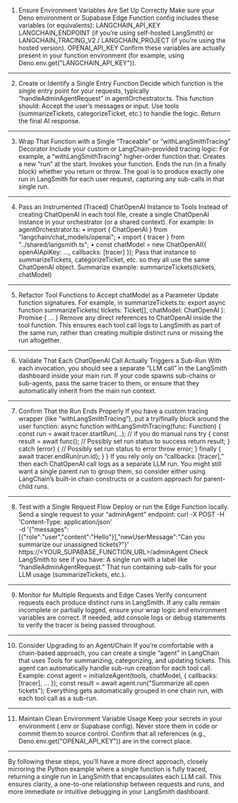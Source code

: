 1. Ensure Environment Variables Are Set Up Correctly
Make sure your Deno environment or Supabase Edge Function config includes these variables (or equivalents):
LANGCHAIN_API_KEY
LANGCHAIN_ENDPOINT (if you’re using self-hosted LangSmith) or LANGCHAIN_TRACING_V2 / LANGCHAIN_PROJECT (if you’re using the hosted version).
OPENAI_API_KEY
Confirm these variables are actually present in your function environment (for example, using Deno.env.get("LANGCHAIN_API_KEY")).
---
2. Create or Identify a Single Entry Function
Decide which function is the single entry point for your requests, typically “handleAdminAgentRequest” in agentOrchestrator.ts.
This function should:
Accept the user’s messages or input.
Use tools (summarizeTickets, categorizeTicket, etc.) to handle the logic.
Return the final AI response.
---
3. Wrap That Function with a Single “Traceable” or “withLangSmithTracing” Decorator
Include your custom or LangChain-provided tracing logic:
For example, a “withLangSmithTracing” higher-order function that:
Creates a new “run” at the start.
Invokes your function.
Ends the run (in a finally block) whether you return or throw.
The goal is to produce exactly one run in LangSmith for each user request, capturing any sub-calls in that single run.
---
4. Pass an Instrumented (Traced) ChatOpenAI Instance to Tools
Instead of creating ChatOpenAI in each tool file, create a single ChatOpenAI instance in your orchestrator (or a shared context). For example:
In agentOrchestrator.ts:
• import { ChatOpenAI } from "langchain/chat_models/openai";
• import { tracer } from "../shared/langsmith.ts";
• const chatModel = new ChatOpenAI({ openAIApiKey: ..., callbacks: [tracer] });
Pass that instance to summarizeTickets, categorizeTicket, etc. so they all use the same ChatOpenAI object.
Summarize example: summarizeTickets(tickets, chatModel)
---
5. Refactor Tool Functions to Accept chatModel as a Parameter
Update function signatures. For example, in summarizeTickets.ts:
   export async function summarizeTickets(
     tickets: Ticket[],
     chatModel: ChatOpenAI
   ): Promise<string> { ... }
Remove any direct references to ChatOpenAI inside the tool function.
This ensures each tool call logs to LangSmith as part of the same run, rather than creating multiple distinct runs or missing the run altogether.
---
6. Validate That Each ChatOpenAI Call Actually Triggers a Sub-Run
With each invocation, you should see a separate “LLM call” in the LangSmith dashboard inside your main run.
If your code spawns sub-chains or sub-agents, pass the same tracer to them, or ensure that they automatically inherit from the main run context.
---
7. Confirm That the Run Ends Properly
If you have a custom tracing wrapper (like “withLangSmithTracing”), put a try/finally block around the user function:
   async function withLangSmithTracing(func: Function) {
     const run = await tracer.startRun(...); // if you do manual runs
     try {
       const result = await func();
       // Possibly set run status to success
       return result;
     } catch (error) {
       // Possibly set run status to error
       throw error;
     } finally {
       await tracer.endRun(run.id);
     }
   }
If you rely only on “callbacks: [tracer],” then each ChatOpenAI call logs as a separate LLM run. You might still want a single parent run to group them, so consider either using LangChain’s built-in chain constructs or a custom approach for parent-child runs.
---
8. Test with a Single Request Flow
Deploy or run the Edge Function locally.
Send a single request to your “adminAgent” endpoint:
   curl -X POST -H 'Content-Type: application/json' \
     -d '{"messages":[{"role":"user","content":"Hello"}],"newUserMessage":"Can you summarize our unassigned tickets?"}' \
     https://<YOUR_SUPABASE_FUNCTION_URL>/adminAgent
Check LangSmith to see if you have:
A single run with a label like “handleAdminAgentRequest.”
That run containing sub-calls for your LLM usage (summarizeTickets, etc.).
---
9. Monitor for Multiple Requests and Edge Cases
Verify concurrent requests each produce distinct runs in LangSmith.
If any calls remain incomplete or partially logged, ensure your wrap logic and environment variables are correct.
If needed, add console logs or debug statements to verify the tracer is being passed throughout.
---
10. Consider Upgrading to an Agent/Chain
If you’re comfortable with a chain-based approach, you can create a single “agent” in LangChain that uses Tools for summarizing, categorizing, and updating tickets.
This agent can automatically handle sub-run creation for each tool call.
Example:
     const agent = initializeAgent(tools, chatModel, { callbacks: [tracer], ... });
     const result = await agent.run("Summarize all open tickets");
Everything gets automatically grouped in one chain run, with each tool call as a sub-run.
---
11. Maintain Clean Environment Variable Usage
Keep your secrets in your environment (.env or Supabase config).
Never store them in code or commit them to source control.
Confirm that all references (e.g., Deno.env.get("OPENAI_API_KEY")) are in the correct place.
---
By following these steps, you’ll have a more direct approach, closely mirroring the Python example where a single function is fully traced, returning a single run in LangSmith that encapsulates each LLM call. This ensures clarity, a one-to-one relationship between requests and runs, and more immediate or intuitive debugging in your LangSmith dashboard.